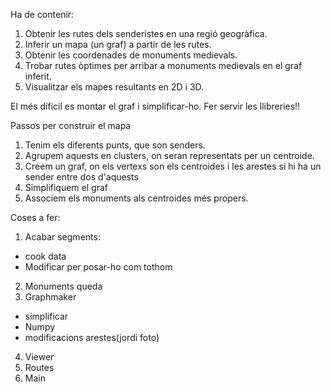 Ha de contenir: 
1) Obtenir les rutes dels senderistes en una regió geogràfica.
2) Inferir un mapa (un graf) a partir de les rutes.
3) Obtenir les coordenades de monuments medievals.
4) Trobar rutes òptimes per arribar a monuments medievals en el graf inferit.
5) Visualitzar els mapes resultants en 2D i 3D.

El més díficil es montar el graf i simplificar-ho.
Fer servir les llibreries!!


Passos per construir el mapa
1) Tenim els diferents punts, que son senders.
2) Agrupem aquests en clusters, on seran representats per un centroide.
3) Creem un graf, on els vertexs son els centroides i les arestes si hi ha un sender entre dos d'aquests
4) Simplifiquem el graf
5) Associem els monuments als centroides més propers.

Coses a fer:
1) Acabar segments:
  - cook data
  - Modificar per posar-ho com tothom
2) Monuments queda
3) Graphmaker
  - simplificar
  - Numpy
  - modificacions arestes(jordi foto)
4) Viewer
5) Routes
6) Main
